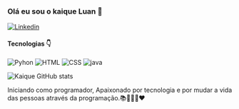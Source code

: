 


### Olá eu sou o kaique Luan 👋
[![Linkedin](https://img.shields.io/badge/LinkedIn-0077B5?style=for-the-badge&logo=linkedin&logoColor=white)](https://www.linkedin.com/in/kaique-luan-934517218/)
#### Tecnologias 👇

![Pyhon](https://img.shields.io/badge/Python-3776AB?style=for-the-badge&logo=python&logoColor=white)
![HTML](https://img.shields.io/badge/HTML-239120?style=for-the-badge&logo=html5&logoColor=white)
![CSS](https://img.shields.io/badge/CSS-239120?&style=for-the-badge&logo=css3&logoColor=white)
![java](https://img.shields.io/badge/Java-ED8B00?style=for-the-badge&logo=java&logoColor=white)

![Kaique GitHub stats](https://github-readme-stats.vercel.app/api?username=KaiqueLuanP&show_icons=true&theme=radical)
<br>

Iniciando como programador, Apaixonado por tecnologia e por mudar a vida das pessoas através da programação.📚👨🏾‍💻❤️

